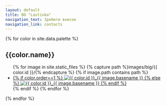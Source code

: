 ```yaml
---
layout: default
title: BO "Lastivka"
navigation_text: Зробити внесок
navigation_link: contacts
---
```

<div class="container">
  {% for color in site.data.palette %}
    <h2>{{color.name}}</h2>
    <ul class="image-gallery">
      {% for image in site.static_files %}
        {% capture path %}images/big/{{ color.id }}/{% endcapture %}
        {% if image.path contains path %}
          <li>
            <a href="{{ site.baseurl }}{{ image.path }}">
              {% if color.order==1 %}
                <img src="{{ site.baseurl }}{{ image.path | replace: 'big', 'small'}}" alt="{{ color.id }}_{{ image.basename }}"/>
              {% else %}
                <img loading="lazy" src="{{ site.baseurl }}{{ image.path | replace: 'big', 'small'}}" alt="{{ color.id }}_{{ image.basename }}"/>
              {% endif %}
            </a>
          </li>
        {% endif %}
      {% endfor %}
    </ul>
  {% endfor %}
</div>

